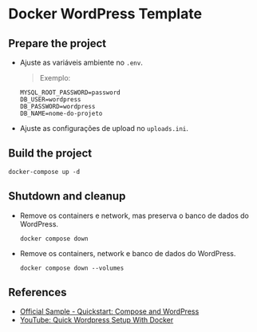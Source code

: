 # Docker WordPress Template

## Prepare the project

- Ajuste as variáveis ambiente no `.env`.  
  > Exemplo:
  ```
  MYSQL_ROOT_PASSWORD=password
  DB_USER=wordpress
  DB_PASSWORD=wordpress
  DB_NAME=nome-do-projeto
  ```
- Ajuste as configurações de upload no `uploads.ini`.

## Build the project
```
docker-compose up -d
```

## Shutdown and cleanup

- Remove os containers e network, mas preserva o banco de dados do WordPress.
  ```
  docker compose down
  ```

- Remove os containers, network e banco de dados do WordPress.
  ```
  docker compose down --volumes
  ```

## References

- [Official Sample - Quickstart: Compose and WordPress](https://github.com/docker/awesome-compose/tree/master/official-documentation-samples/wordpress/)
- [YouTube: Quick Wordpress Setup With Docker](https://youtu.be/pYhLEV-sRpY)
